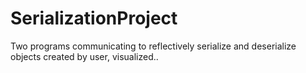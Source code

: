 # SerializationProject
Two programs communicating to reflectively serialize and deserialize objects created by user, visualized..
